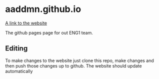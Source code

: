 # aaddmn.github.io

[A link to the website](https://aaddmn.github.io)

The github pages page for out ENG1 team.

## Editing

To make changes to the website just clone this repo, make changes and then push
those changes up to github. The website should update automatically
